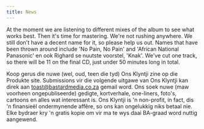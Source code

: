 ```yaml
---
title: News
---
```


At the moment we are listening to different mixes of the album to see what works best. Then it's time for mastering. We're not rushing anywhere. We still don't have a decent name for it, so please help us out. Names that have been thrown around include 'No Pain, No Pain' and 'African National Panasonic' en ook Righard se nuutste voorstel, 'Knak'. We've cut one track, so there will be 11 on the final CD, just under 50 minutes long in total.

Koop gerus die nuwe (wel, oud, teen die tyd) Ons Klyntji zine op die Produkte site. Submissions vir die volgende uitgawe van Ons Klyntji kan direk aan toast@bastardmedia.co.za gemail word. Ons soek nuwe (maw voorheen ongepubliseerde) gedigte, kortverhale, one-liners, foto's, cartoons en alles wat interessant is. Ons Klyntji is 'n non-profit, in fact, dis 'n finansieël ondermynende affêre, so ons kan ongelukkig niks betaal nie. Elke bydraer kry 'n gratis kopie om vir ma te wys daai BA-graad word nuttig aangewend.
